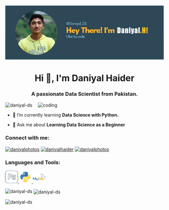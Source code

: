 ![logo](https://github.com/Daniyal-DS/Daniyal-DS/blob/main/Data%20Science%20banner.jpg)
<h1 align="center">Hi 👋, I'm Daniyal Haider</h1>
<h3 align="center">A passionate Data Scientist from Pakistan.</h3>
<img align="right" alt="coding" width="400" src="https://user-images.githubusercontent.com/55389276/140866485-8fb1c876-9a8f-4d6a-98dc-08c4981eaf70.gif">

<p align="left"> <img src="https://komarev.com/ghpvc/?username=daniyal-ds&label=Profile%20views&color=0e75b6&style=flat" alt="daniyal-ds" /> </p>

- 🌱 I’m currently learning **Data Science with Python.**

- 💬 Ask me about **Learning Data Science as a Beginner**


<h3 align="left">Connect with me:</h3>
<p align="left">
<a href="https://twitter.com/daniyalphotos" target="blank"><img align="center" src="https://raw.githubusercontent.com/rahuldkjain/github-profile-readme-generator/master/src/images/icons/Social/twitter.svg" alt="daniyalphotos" height="30" width="40" /></a>
<a href="https://fb.com/daniyalhaider" target="blank"><img align="center" src="https://raw.githubusercontent.com/rahuldkjain/github-profile-readme-generator/master/src/images/icons/Social/facebook.svg" alt="daniyalhaider" height="30" width="40" /></a>
<a href="https://instagram.com/daniyalphotos" target="blank"><img align="center" src="https://raw.githubusercontent.com/rahuldkjain/github-profile-readme-generator/master/src/images/icons/Social/instagram.svg" alt="daniyalphotos" height="30" width="40" /></a>
</p>

<h3 align="left">Languages and Tools:</h3>
<p align="left">
  <a href="https://www.photoshop.com/en" target="_blank" rel="noreferrer">
    <img src="https://raw.githubusercontent.com/devicons/devicon/master/icons/photoshop/photoshop-line.svg" alt="photoshop" width="40" height="40"/>
  </a>
  <a href="https://www.python.org" target="_blank" rel="noreferrer">
    <img src="https://raw.githubusercontent.com/devicons/devicon/master/icons/python/python-original.svg" alt="python" width="40" height="40"/>
  </a>
  <a href="https://www.mysql.com/" target="_blank" rel="noreferrer">
    <img src="https://raw.githubusercontent.com/devicons/devicon/master/icons/mysql/mysql-original-wordmark.svg" alt="mysql" width="40" height="40"/>
  </a>
</p>



<p><img align="left" src="https://github-readme-stats.vercel.app/api/top-langs?username=daniyal-ds&show_icons=true&locale=en&layout=compact" alt="daniyal-ds" /></p>

<p>&nbsp;<img align="center" src="https://github-readme-stats.vercel.app/api?username=daniyal-ds&show_icons=true&locale=en" alt="daniyal-ds" /></p>

<p><img align="center" src="https://github-readme-streak-stats.herokuapp.com/?user=daniyal-ds&" alt="daniyal-ds" /></p>
